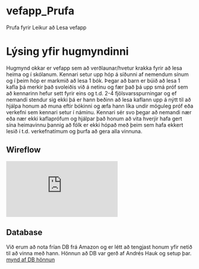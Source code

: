 # vefapp_Prufa
Prufa fyrir Leikur að Lesa vefapp

# Lýsing yfir hugmyndinni
Hugmynd okkar er vefapp sem að verðlaunar/hvetur krakka fyrir að lesa heima og í skólanum.
Kennari setur upp hóp á síðunni af nemendum sínum og í þeim hóp er markmið að lesa 1 bók.
Þegar að barn er búið að lesa 1 kafla þá merkir það svoleiðis við á netinu og fær það þá upp smá próf sem að kennarinn hefur sett fyrir eins og t.d. 2-4 fjölsvarsspurningar og ef nemandi stendur sig ekki þá er hann beðinn að lesa kaflann upp á nýtt til að hjálpa honum að muna eftir bókinni og æfa hann líka undir möguleg próf eða verkefni sem kennari setur í náminu. Kennari sér svo þegar að nemandi nær eða nær ekki kaflaprófum og hjálpar það honum að vita hverjir hafa gert sína heimavinnu þannig að fólk er ekki hópað með þeim sem hafa ekkert lesið í t.d. verkefnatímum og þurfa að gera alla vinnuna. 

## Wireflow
![mynd af wireflow](https://github.com/LeikuradLesa/vefApp/blob/main/Wireflow.pdf)

## Database
Við erum að nota frían DB frá Amazon og er létt að tengjast honum yfir netið til að vinna með hann. Hönnun að DB var gerð af Andrés Hauk og setup þar.
[mynd af DB hönnun](https://github.com/LeikuradLesa/vefApp/blob/main/DBSchema.pdf)
